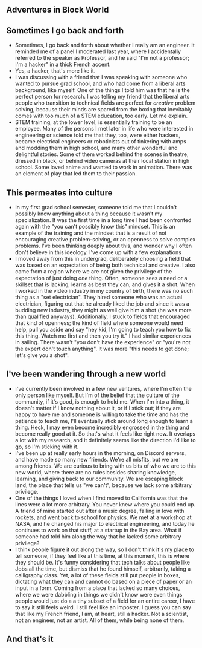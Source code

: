 ## Adventures in Block World

## Sometimes I go back and forth
- Sometimes, I go back and forth about whether I really am an engineer. It reminded me of a panel I moderated last year,
  where I accidentally referred to the speaker as Professor, and he said "I'm not a professor; I'm a hacker" in a thick French accent.
- Yes, a hacker, that's more like it.
- I was discussing with a friend that I was speaking with someone who wanted to pursue grad school, and who had come from a liberal 
  arts background, like myself. One of the things I told him was that he is the perfect person for research. I was telling my friend that the liberal 
  arts people who transition to technical fields are perfect for *creative* problem solving, because their minds are spared from the boxing that inevitably
  comes with too much of a STEM education, too early. Let me explain.
- STEM training, at the lower level, is essentially training to be an employee. Many of the persons I met later in life who were interested in engineering 
  or science told me that they, too, were either hackers, became electrical engineers or roboticists out of tinkering with amps and modding them in high school,
  and many other wonderful and delightful stories. Some of them worked behind the scenes in theatre, dressed in black, or behind video cameras at their local station in high school. Some loved anime and wanted to work in animation. There was an element of play that led them to their passion.
  
## This permeates into culture
- In my first grad school semester, someone told me that I couldn't possibly know anything about a thing because it wasn't my specialization. It was the first time in a long time I had been confronted again with the "you can't possibly know this" mindset. This is an example of the
  training and the mindset that is a result of not encouraging creative problem-solving, or an openness to solve complex problems. I've been thinking deeply
  about this, and wonder why I often don't believe in this ideology. I've come up with a few explanations
- I moved away from this in undergrad, deliberately choosing a field that was based on an expectation of being both technical and creative. I also came from a 
  region where we are not given the privilege of the expectation of just doing *one* thing. Often, someone sees a need or a skillset that is lacking, learns as 
  best they can, and gives it a shot. When I worked in the video industry in my country of birth, there was no such thing as a "set electrician". They hired 
  someone who was an actual electrician, figuring out that he already liked the job and since it was a budding new industry, they might as well give him a shot
  (he was more than qualified anyways). Additionally, I stuck to fields that encouraged that kind of openness; the kind of field where someone would need help, 
  pull you aside and say "hey kid, I'm going to teach you how to fix this thing. Watch me first and then you try it." I had similar experiences in sailing. There
  wasn't "you don't have the experience" or "you're not the expert don't touch anything". It was more "this needs to get done; let's give you a shot". 
  
 ## I've been wandering through a new world
 - I've currently been involved in a few new ventures, where I'm often the only person like myself. But I'm of the belief that the culture of the community, if
   it's good, is enough to hold me. When I'm into a thing, it doesn't matter if I know nothing about it, or if I stick out; if they are happy to have me and someone
   is willing to take the time and has the patience to teach me, I'll eventually stick around long enough to learn a thing. Heck, I may even become incredibly 
   engrossed in the thing and become really good at it. So that's what it feels like right now. It overlaps a lot with my research, and it definitely seems like
   the direction I'd like to go, so I'm sticking with it.
 - I've been up at really early hours in the morning, on Discord servers, and have made so many new friends. We're all misfits, but we are among friends. 
   We are curious to bring with us bits of who we are to this new world, where there are no rules besides sharing knowledge, learning, and giving back to our community.
   We are escaping block land, the place that tells us "we can't", because we lack some arbitrary privilege. 
 - One of the things I loved when I first moved to California was that the lines were a lot more arbitrary. You never knew where you could end up. A friend of mine
   started out after a music degree, falling in love with rockets, and went back to school for physics. We met at a workshop at NASA, and he changed his major to 
   electrical engineering, and today he continues to work on that stuff, at a startup in the Bay area. What if someone had told him along the way that he lacked
   some arbitrary privilege? 
 - I think people figure it out along the way, so I don't think it's my place to tell someone, if they feel like at this time, at this moment, this is where they
   should be. It's funny considering that tech talks about people like Jobs all the time, but dismiss that he found himself, arbitrarily, taking a calligraphy class.
   Yet, a lot of these fields still put people in boxes, dictating what they can and cannot do based on a piece of paper or an input in a form. Coming from a 
   place that lacked so many choices, where we were dabbling in things we didn't know were even things people would just do a a tiny subset of a field for an entire
   career, I have to say it still feels weird. I still feel like an imposter. I guess you can say that like my French friend, I am, at heart, still a hacker.
   Not a scientist, not an engineer, not an artist. All of them, while being none of them.
   
 ## And that's it
